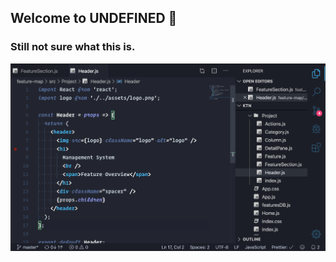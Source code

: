## Welcome to UNDEFINED 🤷

### **Still not sure what this is.**

![](https://raw.githubusercontent.com/juanmnl/vs-undefined/master/screenshots/undefined.png)
